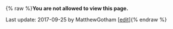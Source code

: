 {% raw %}**You are not allowed to view this page.**

Last update: 2017-09-25 by MatthewGotham [[edit](https://github.com/delph-in/docs/wiki/SynSem_Activities_PcdrtEllipsis_25Sept2017/_edit)]{% endraw %}